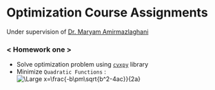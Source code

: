# Optimization Course Assignments

Under supervision of [Dr. Maryam Amirmazlaghani](http://ceit.aut.ac.ir/autcms/people/verticalPagesAjax/professorHomePage.htm?url=mazlaghani&depurl=computer-engineering&lang=en&cid=11875)


### \< Homework one >
* Solve optimization problem using [`cvxpy`]('https://www.cvxpy.org/') library
* Minimize `Quadratic Functions` : <img src="https://latex.codecogs.com/svg.latex?\Large&space;\frac{1}{2}x^TPx + q^T + r" title="\Large x=\frac{-b\pm\sqrt{b^2-4ac}}{2a}" />
